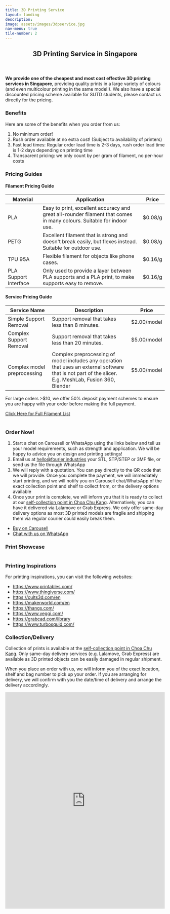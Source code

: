 ```yaml
---
title: 3D Printing Service
layout: landing
description:
image: assets/images/3dpservice.jpg
nav-menu: true
tile-number: 2
---
```

<style>
.map-responsive{
    overflow:hidden;
    padding-bottom:56.25%;
    position:relative;
    height:400px;
}
.map-responsive iframe{
    /* left:0; */
    top:0;
    height:100%;
    width:100%;
    position:absolute;
}
</style>

<!-- Main -->
<div id="main">
    <!-- One -->
    <section id="one">
        <div class="inner">
            <header class="major">
                <h2>3D Printing Service in Singapore</h2>
            </header>
            <p><strong>We provide one of the cheapest and most cost effective 3D printing services in Singapore</strong>, providing quality prints in a large variety of colours (and even multicolour printing in the same model!). We also have a special discounted pricing scheme available for SUTD students, please contact us directly for the pricing.</p>
            <h3>Benefits</h3>
            <p>Here are some of the benefits when you order from us:</p>
            <ol>
                <li>No minimum order!</li>
                <li>Rush order available at no extra cost! (Subject to availability of printers)</li>
				<li>Fast lead times: Regular order lead time is 2-3 days, rush order lead time is 1-2 days depending on printing time</li>
                <li>Transparent pricing: we only count by per gram of filament, no per-hour costs</li>
            </ol>
            <h3>Pricing Guides</h3>
            <div class="row 200%">
                <div class="6u 12u$(medium)">
                    <div class="table-wrapper">
                        <h4>Filament Pricing Guide</h4>
                        <table>
                            <thead>
                                <tr>
                                    <th>Material</th>
                                    <th>Application</th>
                                    <th>Price</th>
                                </tr>
                            </thead>
                            <tbody>
                                <tr>
                                    <td>PLA</td>
                                    <td>Easy to print, excellent accuracy and great all-rounder filament that comes in many colours. Suitable for indoor use.</td>
                                    <td>$0.08/g</td>
                                </tr>
                                <tr>
                                    <td>PETG</td>
                                    <td>Excellent filament that is strong and doesn't break easily, but flexes instead. Suitable for outdoor use. </td>
                                    <td>$0.08/g</td>
                                </tr>
								<tr>
                                    <td>TPU 95A</td>
                                    <td>Flexible filament for objects like phone cases.</td>
                                    <td>$0.16/g</td>
                                </tr>
                                <tr>
                                    <td>PLA Support Interface</td>
                                    <td>Only used to provide a layer between PLA supports and a PLA print, to make supports easy to remove.</td>
                                    <td>$0.16/g</td>
                                </tr>
                            </tbody>
                        </table>
                    </div>
                </div>
                <div class="6u$ 12u$(medium)">
                    <h4>Service Pricing Guide</h4>
                    <div class="table-wrapper">
                        <table>
                            <thead>
                                <tr>
                                    <th>Service Name</th>
                                    <th>Description</th>
                                    <th>Price</th>
                                </tr>
                            </thead>
                            <tbody>
                                <tr>
                                    <td>Simple Support Removal</td>
                                    <td>Support removal that takes less than 8 minutes.</td>
                                    <td>$2.00/model</td>
                                </tr>
                                <tr>
                                    <td>Complex Support Removal</td>
                                    <td>Support removal that takes less than 20 minutes.</td>
                                    <td>$5.00/model</td>
                                </tr>
                                <tr>
                                    <td>Complex model preprocessing</td>
                                    <td>Complex preprocessing of model includes any operation that uses an external software that is not part of the slicer. E.g. MeshLab, Fusion 360, Blender</td>
                                    <td>$5.00/model</td>
                                </tr>
                            </tbody>
                        </table>
                    </div>
                </div>
				<p>For large orders >$10, we offer 50% deposit payment schemes to ensure you are happy with your order before making the full payment.</p>
            </div>
            <a href="https://docs.google.com/spreadsheets/d/180us--43V_eHLmdt-rPHqeiqmE2oo8paEBvEDfyoRTE/edit?usp=sharing" class="button">Click Here for Full Filament List</a>
            <br>
            <br>
			<h3>Order Now!</h3>
			<ol>
				<li>Start a chat on Carousell or WhatsApp using the links below and tell us your model requirements, such as strength and application. We will be happy to advice you on design and printing settings!</li>
				<li>Email us at <a href="mailto:hello@fourier.industries">hello@fourier.industries</a> your STL, STP/STEP or 3MF file, or send us the file through WhatsApp</li>
				<li>We will reply with a quotation. You can pay directly to the QR code that we will provide. Once you complete the payment, we will immediately start printing, and we will notify you on Carousell chat/WhatsApp of the exact collection point and shelf to collect from, or the delivery options available</li>
				<li>Once your print is complete, we will inform you that it is ready to collect at our <a href="https://www.google.com/maps/place/FourierIndustries/@1.3815471,103.7504134,15z/data=!4m6!3m5!1s0x31da116c4bd44267:0xd6d719b18e473555!8m2!3d1.3815471!4d103.7504134!16s%2Fg%2F11vb7c4_4m?entry=ttu">self-collection point in Choa Chu Kang</a>. Alternatively, you can have it delivered via Lalamove or Grab Express. We only offer same-day delivery options as most 3D printed models are fragile and shipping them via regular courier could easily break them.</li>
			</ol>
			<ul class="actions">
                <li><a href="https://www.carousell.sg/p/cheap-3d-printing-service-local-singapore-acra-registered-1248496206/" class="button special icon fa-instagram" style="margin-top: 8px">Buy on Carousell</a></li>
                <li><a href="https://tinyurl.com/FourierIndustriesWA" class="button special icon fa-whatsapp" style="margin-top: 8px">Chat with us on WhatsApp</a></li>
            </ul>
            <h3>Print Showcase</h3>
            <div class="box alt">
                <div class="row 50% uniform">
                    <div class="4u"><span class="image fit"><img src="{% link assets/images/showcase/showcase01.jpeg %}" alt="" /></span></div>
                    <div class="4u"><span class="image fit"><img src="{% link assets/images/showcase/showcase02.jpeg %}" alt="" /></span></div>
                    <div class="4u$"><span class="image fit"><img src="{% link assets/images/showcase/showcase03.jpeg %}" alt="" /></span></div>
                    <!-- Break -->
					<div class="4u"><span class="image fit"><img src="{% link assets/images/showcase/showcase04.jpeg %}" alt="" /></span></div>
                    <div class="4u"><span class="image fit"><img src="{% link assets/images/showcase/showcase05.jpeg %}" alt="" /></span></div>
                    <div class="4u$"><span class="image fit"><img src="{% link assets/images/showcase/showcase07.jpeg %}" alt="" /></span></div>
                </div>
            </div>
			<h3>Printing Inspirations</h3>
			<p>For printing inspirations, you can visit the following websites:</p>
			<ul>
				<li><a href="https://www.printables.com/">https://www.printables.com/</a></li>
				<li><a href="https://www.thingiverse.com/">https://www.thingiverse.com/</a></li>
				<li><a href="https://cults3d.com/en">https://cults3d.com/en</a></li>
                <li><a href="https://makerworld.com/en">https://makerworld.com/en</a></li>
                <li><a href="https://thangs.com/">https://thangs.com/</a></li>
                <li><a href="https://www.yeggi.com/">https://www.yeggi.com/</a></li>
                <li><a href="https://grabcad.com/library">https://grabcad.com/library</a></li>
                <li><a href="https://www.turbosquid.com/">https://www.turbosquid.com/</a></li>
			</ul>
			<div class="row 200%">
				<div class="6u 12u$(medium)">
					<h3>Collection/Delivery</h3>
					<p>Collection of prints is available at the <a href="https://www.google.com/maps/place/FourierIndustries/@1.3815471,103.7504134,15z/data=!4m6!3m5!1s0x31da116c4bd44267:0xd6d719b18e473555!8m2!3d1.3815471!4d103.7504134!16s%2Fg%2F11vb7c4_4m?entry=ttu">self-collection point in Choa Chu Kang</a>. Only same-day delivery services (e.g. Lalamove, Grab Express) are available as 3D printed objects can be easily damaged in regular shipment.</p>
					<p>When you place an order with us, we will inform you of the exact location, shelf and bag number to pick up your order. If you are arranging for delivery, we will confirm with you the date/time of delivery and arrange the delivery accordingly.</p>
				</div>
				<div class="6u 12u$(medium) map-responsive">
					<iframe src="https://www.google.com/maps/embed?pb=!1m14!1m8!1m3!1d15954.634026848325!2d103.7504134!3d1.3815471!3m2!1i1024!2i768!4f13.1!3m3!1m2!1s0x31da116c4bd44267%3A0xd6d719b18e473555!2sFourierIndustries!5e0!3m2!1sen!2ssg!4v1695264865437!5m2!1sen!2ssg" width="600" height="450" style="border:0;" allowfullscreen="" loading="lazy" referrerpolicy="no-referrer-when-downgrade"></iframe>
				</div>
			</div>
        </div>
    </section>
</div>